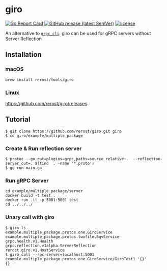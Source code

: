 # giro
[![Go Report Card](https://goreportcard.com/badge/github.com/rerost/giro)](https://goreportcard.com/report/github.com/rerost/giro)
[![GitHub release (latest SemVer)](https://img.shields.io/github/v/release/rerost/giro)](http://github.com/rerost/giro/releases/latest)
[![license](https://img.shields.io/github/license/rerost/giro.svg)](./LICENSE)

An alternative to [`grpc_cli`](https://github.com/grpc/grpc/blob/master/doc/command_line_tool.md).
giro can be used for gRPC servers without Server Reflection

## Installation
### macOS
```
brew install rerost/tools/giro
```

### Linux
https://github.com/rerost/giro/releases


## Tutorial
```
$ git clone https://github.com/rerost/giro.git giro
$ cd giro/example/multiple_package
```

### Create & Run reflection server
```
$ protoc --go_out=plugins=grpc,paths=source_relative:.  --reflection-server_out=. $(find  . -name '*.proto')
$ go run main.go
```

### Run gRPC Server
```
cd example/multiple_package/server
docker build -t test .
docker run -it -p 5001:5001 test
cd ../../../
```

### Unary call with giro
```
$ giro ls
example.multiple_package.protos.one.GiroService
example.multiple_package.protos.twofile.BqvService
grpc.health.v1.Health
grpc.reflection.v1alpha.ServerReflection
rerost.giro.v1.HostService
$ giro call --rpc-server=localhost:5001 example.multiple_package.protos.one.GiroService/GiroTest1 '{}'
{}
```
